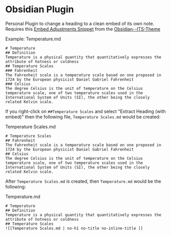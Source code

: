 # Obsidian Plugin
Personal Plugin to change a heading to a clean embed of its own note.
Requires this [Embed Adjustments Snippet](https://github.com/SlRvb/Obsidian--ITS-Theme/blob/main/Snippets/S%20-%20Embed%20Adjustments.css) from the [Obsidian--ITS-Theme](https://publish.obsidian.md/slrvb-docs/ITS+Theme/ITS+Theme)

Example:
Temperature.md
```
# Temperature
## Definition
Temperature is a physical quantity that quantitatively expresses the attribute of hotness or coldness
## Temperature Scales
### Fahrenheit
The Fahrenheit scale is a temperature scale based on one proposed in 1724 by the European physicist Daniel Gabriel Fahrenheit
### Celsius
The degree Celsius is the unit of temperature on the Celsius temperature scale, one of two temperature scales used in the International System of Units (SI), the other being the closely related Kelvin scale.
```


If you right-click on `##Temperature Scales` and select "Extract Heading (with embed)" then the following file, `Temperature Scales.md` would be created:

Temperature Scales.md
```
# Temperature Scales
## Fahrenheit
The Fahrenheit scale is a temperature scale based on one proposed in 1724 by the European physicist Daniel Gabriel Fahrenheit
## Celsius
The degree Celsius is the unit of temperature on the Celsius temperature scale, one of two temperature scales used in the International System of Units (SI), the other being the closely related Kelvin scale.
```

After `Temperature Scales.md` is created, then `Temperature.md` would be the following:

Temperature.md
```
# Temperature
## Definition
Temperature is a physical quantity that quantitatively expresses the attribute of hotness or coldness
## Temperature Scales
![[Temperature Scales.md | no-h1 no-title no-inline-title ]]
```